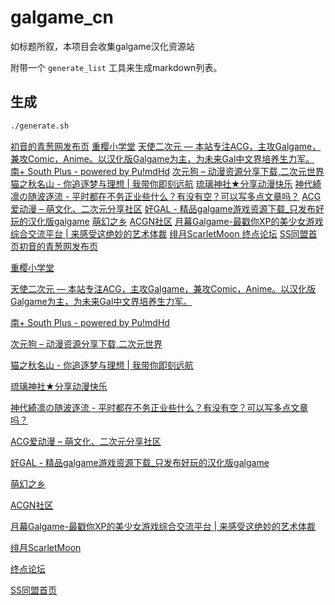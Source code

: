 # galgame_cn

如标题所叙，本项目会收集galgame汉化资源站

附带一个 `generate_list` 工具来生成markdown列表。

## 生成

```bash
./generate.sh
```
[初音的青葱网发布页](https://www.xygalgame.com)
[重樱小学堂](https://galgamer.eu.org)
[天使二次元 — 本站专注ACG，主攻Galgame，兼攻Comic，Anime。以汉化版Galgame为主，为未来Gal中文界培养生力军。](https://www.tianshie.com)
[ 南+ South Plus - powered by Pu!mdHd](https://south-plus.org/)
[次元狗 &#8211; 动漫资源分享下载,二次元世界](https://www.acgndog.com/)
[猫之秋名山 - 你追逐梦与理想 | 我带你即刻远航](https://sakura.myacgcat.top/)
[琉璃神社★分享动漫快乐](https://www.liuli.app/)
[神代綺凛の随波逐流 - 平时都在不务正业些什么？有没有空？可以写多点文章吗？](https://moe.best/)
[ACG爱动漫 &#8211; 萌文化、二次元分享社区](https://www.moe17.com/)
[好GAL - 精品galgame游戏资源下载_只发布好玩的汉化版galgame](https://www.xiugal.com/)
[萌幻之乡](https://hmoe.top/)
[ACGN社区](https://www.acgnsq.com/)
[月幕Galgame-最戳你XP的美少女游戏综合交流平台 | 来感受这绝妙的艺术体裁](https://www.ymgal.com/)
[绯月ScarletMoon ](https://bbs.kfmax.com/)
[终点论坛](https://bbs.zdfx.net/)
[SS同盟首页](https://sstm.moe/)[初音的青葱网发布页](https://www.xygalgame.com)

[重樱小学堂](https://galgamer.eu.org)

[天使二次元 — 本站专注ACG，主攻Galgame，兼攻Comic，Anime。以汉化版Galgame为主，为未来Gal中文界培养生力军。](https://www.tianshie.com)

[ 南+ South Plus - powered by Pu!mdHd](https://south-plus.org/)

[次元狗 &#8211; 动漫资源分享下载,二次元世界](https://www.acgndog.com/)

[猫之秋名山 - 你追逐梦与理想 | 我带你即刻远航](https://sakura.myacgcat.top/)

[琉璃神社★分享动漫快乐](https://www.liuli.app/)

[神代綺凛の随波逐流 - 平时都在不务正业些什么？有没有空？可以写多点文章吗？](https://moe.best/)

[ACG爱动漫 &#8211; 萌文化、二次元分享社区](https://www.moe17.com/)

[好GAL - 精品galgame游戏资源下载_只发布好玩的汉化版galgame](https://www.xiugal.com/)

[萌幻之乡](https://hmoe.top/)

[ACGN社区](https://www.acgnsq.com/)

[月幕Galgame-最戳你XP的美少女游戏综合交流平台 | 来感受这绝妙的艺术体裁](https://www.ymgal.com/)

[绯月ScarletMoon ](https://bbs.kfmax.com/)

[终点论坛](https://bbs.zdfx.net/)

[SS同盟首页](https://sstm.moe/)
